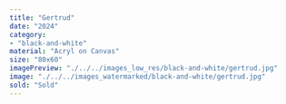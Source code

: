 ```yaml
---
title: "Gertrud"
date: "2024"
category: 
- "black-and-white"
material: "Acryl on Canvas"
size: "80x60"
imagePreview: "./../../images_low_res/black-and-white/gertrud.jpg"
image: "./../../images_watermarked/black-and-white/gertrud.jpg"
sold: "Sold"
---
```

